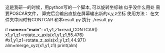   这是我研一的时候，用python写的一个脚本,
可以旋转坐标轴
似乎没什么用处
需要POSCAR文件，
算完后会输出直接在屏幕输出新的x,y,z坐标
使用方法： 在文件夹中同时有CONTCAR 和本result.py
执行 ./result.py

if __name__=="__main__":
    x1,y1,z1=read_CONTCAR()
    x1,y1,z1=rotate_x_axis(x1,y1,z1,55.476)
    #x1,y1,z1=rotate_z_axis(x1,y1,z1,44.971)	
    alm=merge_xyz(x1,y1,z1)
    print(alm)
